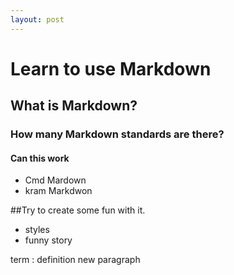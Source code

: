 ```yaml
---
layout: post
---
```


# Learn to use Markdown
>
## What is Markdown?
>>
### How many Markdown standards are there?
>>>
#### Can this work

- Cmd Mardown
- kram Markdwon

##Try to create some fun with it.
- styles
- funny story

term
: definition
new paragraph